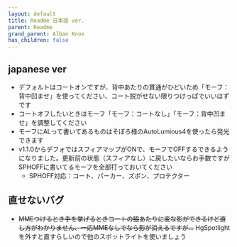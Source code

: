 ```yaml
---
layout: default
title: Readme 日本語 ver.
parent: Readme
grand_parent: Alban Knox
has_children: false
---
```


## japanese ver
- デフォルトはコートオンですが、背中あたりの貫通がひどいため「モーフ：背中凹ませ」を使ってください、コート脱がせない限りつけっぱでいいはずです
- コートオフしたいときはモーフ「モーフ：コートなし」「モーフ：背中凹ませ」を調整してください
- モーフにALって書いてあるものはそぼろ様のAutoLumious4を使ったら発光できます
- v1.1.0からデフォではスフィアマップがONで、モーフでOFFするできるようになりました。更新前の状態（スフィアなし）に戻したいならお手数ですがSPHOFFに書いてるモーフを全部打っておいてください
  - SPHOFF対応：コート、パーカー、ズボン、プロテクター

## 直せないバグ
- ~~MMEつけるとき手を挙げるときコートの脇あたりに変な影ができるけど直し方がわかりません、一応MMEなしでなら影が消えるですが…~~ HgSpotlightを外すと直すらしいので他のスポットライトを使いましょう
